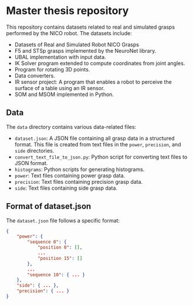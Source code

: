 # Master thesis repository

This repository contains datasets related to real and simulated grasps performed by the NICO robot. The datasets include:
- Datasets of Real and Simulated Robot NICO Grasps
- F5 and STSp grasps implemented by the NeuroNet library.
- UBAL implementation with input data.
- IK Solver program extended to compute coordinates from joint angles.
- Program for rotating 3D points.
- Data converters.
- IR sensor project: A program that enables a robot to perceive the surface of a table using an IR sensor.
- SOM and MSOM implemented in Python.




## Data

The `data` directory contains various data-related files:

- `dataset.json`: A JSON file containing all grasp data in a structured format. This file is created from text files in the `power`, `precision`, and `side` directories.
- `convert_text_file_to_json.py`: Python script for converting text files to JSON format.
- `histograms`: Python scripts for generating histograms.
- `power`: Text files containing power grasp data.
- `precision`: Text files containing precision grasp data.
- `side`: Text files containing side grasp data.

## Format of dataset.json

The `dataset.json` file follows a specific format:

```json
{
    "power": {
        "sequence 0": {
            "position 0": [],
            ...
            "position 15": []
        },
        ...
        "sequence 10": { ... }
    },
    "side": { ... },
    "precision": { ... }
}
